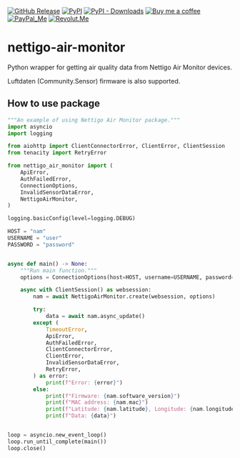 [![GitHub Release][releases-shield]][releases]
[![PyPI][pypi-releases-shield]][pypi-releases]
[![PyPI - Downloads][pypi-downloads]][pypi-statistics]
[![Buy me a coffee][buy-me-a-coffee-shield]][buy-me-a-coffee]
[![PayPal_Me][paypal-me-shield]][paypal-me]
[![Revolut.Me][revolut-me-shield]][revolut-me]

# nettigo-air-monitor

Python wrapper for getting air quality data from Nettigo Air Monitor devices.

Luftdaten (Community.Sensor) firmware is also supported.


## How to use package

```python
"""An example of using Nettigo Air Monitor package."""
import asyncio
import logging

from aiohttp import ClientConnectorError, ClientError, ClientSession
from tenacity import RetryError

from nettigo_air_monitor import (
    ApiError,
    AuthFailedError,
    ConnectionOptions,
    InvalidSensorDataError,
    NettigoAirMonitor,
)

logging.basicConfig(level=logging.DEBUG)

HOST = "nam"
USERNAME = "user"
PASSWORD = "password"


async def main() -> None:
    """Run main function."""
    options = ConnectionOptions(host=HOST, username=USERNAME, password=PASSWORD)

    async with ClientSession() as websession:
        nam = await NettigoAirMonitor.create(websession, options)

        try:
            data = await nam.async_update()
        except (
            TimeoutError,
            ApiError,
            AuthFailedError,
            ClientConnectorError,
            ClientError,
            InvalidSensorDataError,
            RetryError,
        ) as error:
            print(f"Error: {error}")
        else:
            print(f"Firmware: {nam.software_version}")
            print(f"MAC address: {nam.mac}")
            print(f"Latitude: {nam.latitude}, Longitude: {nam.longitude}")
            print(f"Data: {data}")


loop = asyncio.new_event_loop()
loop.run_until_complete(main())
loop.close()

```

[releases]: https://github.com/bieniu/nettigo-air-monitor/releases
[releases-shield]: https://img.shields.io/github/release/bieniu/nettigo-air-monitor.svg?style=popout
[pypi-releases]: https://pypi.org/project/nettigo-air-monitor/
[pypi-statistics]: https://pepy.tech/project/nettigo-air-monitor
[pypi-releases-shield]: https://img.shields.io/pypi/v/nettigo-air-monitor
[pypi-downloads]: https://pepy.tech/badge/nettigo-air-monitor/month
[buy-me-a-coffee-shield]: https://img.shields.io/static/v1.svg?label=%20&message=Buy%20me%20a%20coffee&color=6f4e37&logo=buy%20me%20a%20coffee&logoColor=white
[buy-me-a-coffee]: https://www.buymeacoffee.com/QnLdxeaqO
[paypal-me-shield]: https://img.shields.io/static/v1.svg?label=%20&message=PayPal.Me&logo=paypal
[paypal-me]: https://www.paypal.me/bieniu79
[revolut-me-shield]: https://img.shields.io/static/v1.svg?label=%20&message=Revolut&logo=revolut
[revolut-me]: https://revolut.me/maciejbieniek
